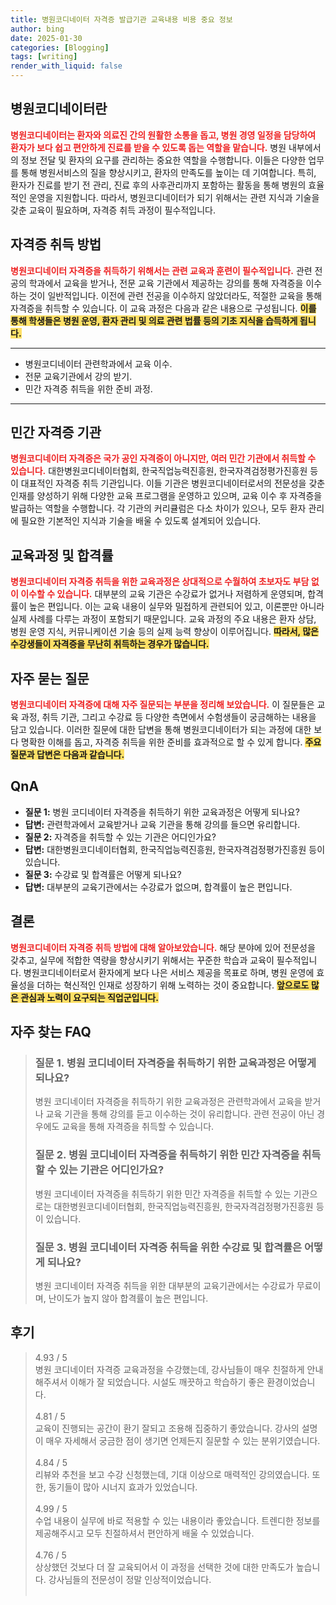 ```yaml
---
title: 병원코디네이터 자격증 발급기관 교육내용 비용 중요 정보
author: bing
date: 2025-01-30
categories: [Blogging]
tags: [writing]
render_with_liquid: false
---
```



<h2 id='병원코디네이터란'>병원코디네이터란</h2>

<p><b><span style="color: #ee2323;">병원코디네이터는 환자와 의료진 간의 원활한 소통을 돕고, 병원 경영 일정을 담당하여 환자가 보다 쉽고 편안하게 진료를 받을 수 있도록 돕는 역할을 맡습니다.</span></b> 병원 내부에서의 정보 전달 및 환자의 요구를 관리하는 중요한 역할을 수행합니다. 이들은 다양한 업무를 통해 병원서비스의 질을 향상시키고, 환자의 만족도를 높이는 데 기여합니다. 특히, 환자가 진료를 받기 전 관리, 진료 후의 사후관리까지 포함하는 활동을 통해 병원의 효율적인 운영을 지원합니다. 따라서, 병원코디네이터가 되기 위해서는 관련 지식과 기술을 갖춘 교육이 필요하며, 자격증 취득 과정이 필수적입니다.</p>

<h2 id='자격증 취득 방법'>자격증 취득 방법</h2>

<p><b><span style="color: #ee2323;">병원코디네이터 자격증을 취득하기 위해서는 관련 교육과 훈련이 필수적입니다.</span></b> 관련 전공의 학과에서 교육을 받거나, 전문 교육 기관에서 제공하는 강의를 통해 자격증을 이수하는 것이 일반적입니다. 이전에 관련 전공을 이수하지 않았더라도, 적절한 교육을 통해 자격증을 취득할 수 있습니다. 이 교육 과정은 다음과 같은 내용으로 구성됩니다. <b><span style="background-color: #ffe066;">이를 통해 학생들은 병원 운영, 환자 관리 및 의료 관련 법률 등의 기초 지식을 습득하게 됩니다.</span></b></p>

<hr />

<ul>
    <li>병원코디네이터 관련학과에서 교육 이수.</li>
    <li>전문 교육기관에서 강의 받기.</li>
    <li>민간 자격증 취득을 위한 준비 과정.</li>
</ul>

<hr />

<h2 id='민간 자격증 기관'>민간 자격증 기관</h2>

<p><b><span style="color: #ee2323;">병원코디네이터 자격증은 국가 공인 자격증이 아니지만, 여러 민간 기관에서 취득할 수 있습니다.</span></b> 대한병원코디네이터협회, 한국직업능력진흥원, 한국자격검정평가진흥원 등이 대표적인 자격증 취득 기관입니다. 이들 기관은 병원코디네이터로서의 전문성을 갖춘 인재를 양성하기 위해 다양한 교육 프로그램을 운영하고 있으며, 교육 이수 후 자격증을 발급하는 역할을 수행합니다. 각 기관의 커리큘럼은 다소 차이가 있으나, 모두 환자 관리에 필요한 기본적인 지식과 기술을 배울 수 있도록 설계되어 있습니다.</p>

<h2 id='교육과정 및 합격률'>교육과정 및 합격률</h2>

<p><b><span style="color: #ee2323;">병원코디네이터 자격증 취득을 위한 교육과정은 상대적으로 수월하여 초보자도 부담 없이 이수할 수 있습니다.</span></b> 대부분의 교육 기관은 수강료가 없거나 저렴하게 운영되며, 합격률이 높은 편입니다. 이는 교육 내용이 실무와 밀접하게 관련되어 있고, 이론뿐만 아니라 실제 사례를 다루는 과정이 포함되기 때문입니다. 교육 과정의 주요 내용은 환자 상담, 병원 운영 지식, 커뮤니케이션 기술 등의 실제 능력 향상이 이루어집니다. <b><span style="background-color: #ffe066;">따라서, 많은 수강생들이 자격증을 무난히 취득하는 경우가 많습니다.</span></b></p>

<h2 id='자주 묻는 질문'>자주 묻는 질문</h2>

<p><b><span style="color: #ee2323;">병원코디네이터 자격증에 대해 자주 질문되는 부분을 정리해 보았습니다.</span></b> 이 질문들은 교육 과정, 취득 기관, 그리고 수강료 등 다양한 측면에서 수험생들이 궁금해하는 내용을 담고 있습니다. 이러한 질문에 대한 답변을 통해 병원코디네이터가 되는 과정에 대한 보다 명확한 이해를 돕고, 자격증 취득을 위한 준비를 효과적으로 할 수 있게 합니다. <b><span style="background-color: #ffe066;">주요 질문과 답변은 다음과 같습니다.</span></b></p>

<h2 id='QnA'>QnA</h2>

<ul>
    <li><b>질문 1:</b> 병원 코디네이터 자격증을 취득하기 위한 교육과정은 어떻게 되나요?</li>
    <li><b>답변:</b> 관련학과에서 교육받거나 교육 기관을 통해 강의를 들으면 유리합니다.</li>
    <li><b>질문 2:</b> 자격증을 취득할 수 있는 기관은 어디인가요?</li>
    <li><b>답변:</b> 대한병원코디네이터협회, 한국직업능력진흥원, 한국자격검정평가진흥원 등이 있습니다.</li>
    <li><b>질문 3:</b> 수강료 및 합격률은 어떻게 되나요?</li>
    <li><b>답변:</b> 대부분의 교육기관에서는 수강료가 없으며, 합격률이 높은 편입니다.</li>
</ul>

<h2 id='결론'>결론</h2>

<p><b><span style="color: #ee2323;">병원코디네이터 자격증 취득 방법에 대해 알아보았습니다.</span></b> 해당 분야에 있어 전문성을 갖추고, 실무에 적합한 역량을 향상시키기 위해서는 꾸준한 학습과 교육이 필수적입니다. 병원코디네이터로서 환자에게 보다 나은 서비스 제공을 목표로 하며, 병원 운영에 효율성을 더하는 혁신적인 인재로 성장하기 위해 노력하는 것이 중요합니다. <b><span style="background-color: #ffe066;">앞으로도 많은 관심과 노력이 요구되는 직업군입니다.</span></b></p>


<h2 id='자주_찾는_FAQ'>자주 찾는 FAQ</h2>
<div itemscope="" itemtype="https://schema.org/FAQPage"> 
<blockquote> 
<div itemscope="" itemprop="mainEntity" itemtype="https://schema.org/Question"> 
<h3 itemprop="name">질문 1. 병원 코디네이터 자격증을 취득하기 위한 교육과정은 어떻게 되나요?</h3> 
<div itemscope="" itemprop="acceptedAnswer" itemtype="https://schema.org/Answer"> 
<span itemprop="text"> 
<p>병원 코디네이터 자격증을 취득하기 위한 교육과정은 관련학과에서 교육을 받거나 교육 기관을 통해 강의를 듣고 이수하는 것이 유리합니다. 관련 전공이 아닌 경우에도 교육을 통해 자격증을 취득할 수 있습니다.</p> 
</span> 
</div> 
</div> 
<div itemscope="" itemprop="mainEntity" itemtype="https://schema.org/Question"> 
<h3 itemprop="name">질문 2. 병원 코디네이터 자격증을 취득하기 위한 민간 자격증을 취득할 수 있는 기관은 어디인가요?</h3> 
<div itemscope="" itemprop="acceptedAnswer" itemtype="https://schema.org/Answer"> 
<span itemprop="text"> 
<p>병원 코디네이터 자격증을 취득하기 위한 민간 자격증을 취득할 수 있는 기관으로는 대한병원코디네이터협회, 한국직업능력진흥원, 한국자격검정평가진흥원 등이 있습니다.</p> 
</span> 
</div> 
</div> 
<div itemscope="" itemprop="mainEntity" itemtype="https://schema.org/Question"> 
<h3 itemprop="name">질문 3. 병원 코디네이터 자격증 취득을 위한 수강료 및 합격률은 어떻게 되나요?</h3> 
<div itemscope="" itemprop="acceptedAnswer" itemtype="https://schema.org/Answer"> 
<span itemprop="text"> 
<p>병원 코디네이터 자격증 취득을 위한 대부분의 교육기관에서는 수강료가 무료이며, 난이도가 높지 않아 합격률이 높은 편입니다.</p> 
</span> 
</div> 
</div> 
</blockquote> 
</div>
<h2 id='후기'>후기</h2>
<div itemscope itemtype="https://schema.org/Product">
  <blockquote>
  <div itemprop="review" itemscope itemtype="https://schema.org/Review">
      <div itemprop="reviewRating" itemscope itemtype="https://schema.org/Rating"> <span itemprop="ratingValue">4.93</span> / <span itemprop="bestRating">5</span> </div>
      <span itemprop="reviewBody">병원 코디네이터 자격증 교육과정을 수강했는데, 강사님들이 매우 친절하게 안내해주셔서 이해가 잘 되었습니다. 시설도 깨끗하고 학습하기 좋은 환경이었습니다.</span>
  </div>
  <br>
  <div itemprop="review" itemscope itemtype="https://schema.org/Review">
      <div itemprop="reviewRating" itemscope itemtype="https://schema.org/Rating"> <span itemprop="ratingValue">4.81</span> / <span itemprop="bestRating">5</span> </div>
      <span itemprop="reviewBody">교육이 진행되는 공간이 환기 잘되고 조용해 집중하기 좋았습니다. 강사의 설명이 매우 자세해서 궁금한 점이 생기면 언제든지 질문할 수 있는 분위기였습니다.</span>
  </div>
  <br>
  <div itemprop="review" itemscope itemtype="https://schema.org/Review">
      <div itemprop="reviewRating" itemscope itemtype="https://schema.org/Rating"> <span itemprop="ratingValue">4.84</span> / <span itemprop="bestRating">5</span> </div>
      <span itemprop="reviewBody">리뷰와 추천을 보고 수강 신청했는데, 기대 이상으로 매력적인 강의였습니다. 또한, 동기들이 많아 시너지 효과가 있었습니다.</span>
  </div>
  <br>
  <div itemprop="review" itemscope itemtype="https://schema.org/Review">
      <div itemprop="reviewRating" itemscope itemtype="https://schema.org/Rating"> <span itemprop="ratingValue">4.99</span> / <span itemprop="bestRating">5</span> </div>
      <span itemprop="reviewBody">수업 내용이 실무에 바로 적용할 수 있는 내용이라 좋았습니다. 트렌디한 정보를 제공해주시고 모두 친절하셔서 편안하게 배울 수 있었습니다.</span>
  </div>
  <br>
  <div itemprop="review" itemscope itemtype="https://schema.org/Review">
      <div itemprop="reviewRating" itemscope itemtype="https://schema.org/Rating"> <span itemprop="ratingValue">4.76</span> / <span itemprop="bestRating">5</span> </div>
      <span itemprop="reviewBody">상상했던 것보다 더 잘 교육되어서 이 과정을 선택한 것에 대한 만족도가 높습니다. 강사님들의 전문성이 정말 인상적이었습니다.</span>
  </div>
  <br>
  </blockquote>
</div>
